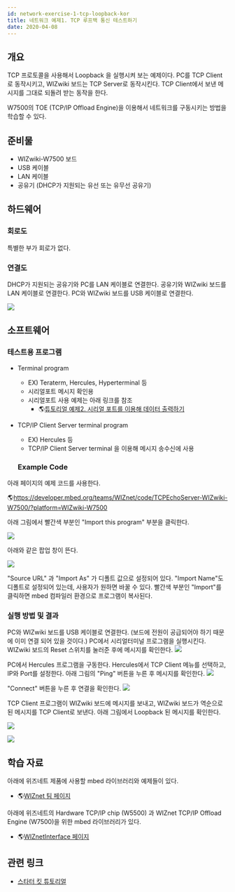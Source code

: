 ```yaml
---
id: network-exercise-1-tcp-loopback-kor
title: 네트워크 예제1. TCP 루프백 통신 테스트하기
date: 2020-04-08
---
```


## 개요

TCP 프로토콜을 사용해서 Loopback 을 실행시켜 보는 예제이다. PC를 TCP Client로 동작시키고, WIZwiki
보드는 TCP Server로 동작시킨다. TCP Client에서 보낸 메시지를 그대로 되돌려 받는 동작을 한다.

W7500의 TOE (TCP/IP Offload Engine)을 이용해서 네트워크를 구동시키는 방법을 학습할 수 있다.


## 준비물

  - WIZwiki-W7500 보드
  - USB 케이블
  - LAN 케이블
  - 공유기 (DHCP가 지원되는 유선 또는 유무선 공유기)

## 하드웨어

### 회로도

특별한 부가 회로가 없다.

### 연결도

DHCP가 지원되는 공유기와 PC를 LAN 케이블로 연결한다. 공유기와 WIZwiki 보드를 LAN 케이블로 연결한다. PC와
WIZwiki 보드를 USB 케이블로 연결한다.

![](/img/products/wizwiki_mbed_kit/kit_en/tcp_loopback_system_config_en.png)


## 소프트웨어

### 테스트용 프로그램

  - Terminal program
      - EX) Teraterm, Hercules, Hyperterminal 등
      - 시리얼포트 메시지 확인용
      - 시리얼포트 사용 예제는 아래 링크를 참조
          - 🌎[튜토리얼 예제2. 시리얼 포트를 이용해 데이터
            출력하기](./Exercise-2.Serial-port-Kor.md)



  - TCP/IP Client Server terminal program
      - EX) Hercules 등
      - TCP/IP Client Server terminal 을 이용해 메시지 송수신에 사용
      
      ### Example Code

아래 페이지의 예제 코드를 사용한다.

🌎https://developer.mbed.org/teams/WIZnet/code/TCPEchoServer-WIZwiki-W7500/?platform=WIZwiki-W7500

아래 그림에서 빨간색 부분인 "Import this program" 부분을 클릭한다.

![](/img/products/wizwiki_mbed_kit/kit_en/ex_tcp_loop_1.jpg)

아래와 같은 팝업 창이 뜬다.

![](/img/products/wizwiki_mbed_kit/kit_en/ex_tcp_loop_2.jpg)

"Source URL" 과 "Import As" 가 디폴트 값으로 설정되어 있다. "Import Name"도 디폴트로 설정되어
있는데, 사용자가 원하면 바꿀 수 있다. 빨간색 부분인 "Import"를 클릭하면 mbed 컴파일러 환경으로 프로그램이
복사된다.


### 실행 방법 및 결과

PC와 WIZwiki 보드를 USB 케이블로 연결한다. (보드에 전원이 공급되어야 하기 때문에 이미 연결 되어 있을 것이다.)
PC에서 시리얼터미널 프로그램을 실행시킨다. WIZwiki 보드의 Reset 스위치를 눌러준 후에 메시지를 확인한다.
![](/img/products/wizwiki_mbed_kit/kit_en/ex_tcp_loop_server1.jpg)

PC에서 Hercules 프로그램을 구동한다. Hercules에서 TCP Client 메뉴를 선택하고, IP와 Port를
설정한다. 아래 그림의 "Ping" 버튼을 누른 후 메시지를 확인한다.
![](/img/products/wizwiki_mbed_kit/kit_en/ex_tcp_loop_client1.jpg)

"Connect" 버튼을 누른 후 연결을 확인한다.
![](/img/products/wizwiki_mbed_kit/kit_en/ex_tcp_loop_client2.jpg)

TCP Client 프로그램이 WIZwiki 보드에 메시지를 보내고, WIZwiki 보드가 역순으로 된 메시지를 TCP
Client로 보낸다. 아래 그림에서 Loopback 된 메시지를 확인한다.

![](/img/products/wizwiki_mbed_kit/kit_en/ex_tcp_loop_client3.jpg)

![](/img/products/wizwiki_mbed_kit/kit_en/ex_tcp_loop_server2.jpg)


## 학습 자료

아래에 위즈네트 제품에 사용할 mbed 라이브러리와 예제들이 있다.

  - 🌎[WIZnet 팀 페이지](https://developer.mbed.org/teams/WIZnet/)

아래에 위즈네트의 Hardware TCP/IP chip (W5500) 과 WIZnet TCP/IP Offload Engine
(W7500)을 위한 mbed 라이브러리가 있다.

  - 🌎[WIZnetInterface 페이지](https://developer.mbed.org/teams/WIZnet/code/WIZnetInterface/)
    

## 관련 링크

   * [스타터 킷 튜토리얼](./Tutorial-Kor.md)
